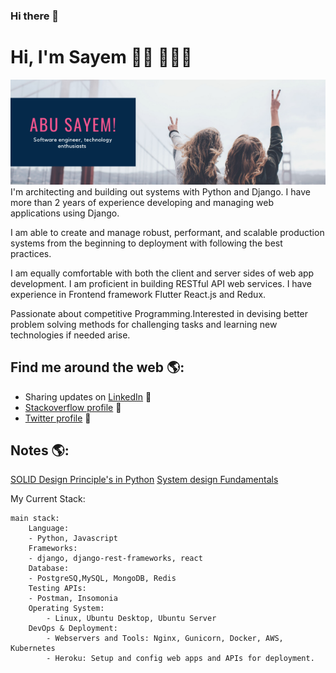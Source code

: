 ### Hi there 👋

# Hi, I'm Sayem 👋🏾 👩🏾‍💻

<img src="https://github.com/abu-sayem/abu-sayem/blob/main/gh-header.png" alt="banner that says Abu Sayem - software engineer, technology enthugiast">
I'm  architecting and building out systems with Python and Django. I have more than 2 years of experience developing and managing web applications using Django.

I am able to create and manage robust, performant, and scalable production systems from the beginning to deployment with following the best practices.

I am equally comfortable with both the client and server sides of web app development. I am proficient in building RESTful API web services. I have experience in Frontend framework Flutter React.js and Redux. 

Passionate about competitive Programming.Interested in devising better problem solving methods for challenging tasks and learning new technologies if needed arise.


## Find me around the web 🌎:
- Sharing updates on <a href="https://www.linkedin.com/in/abusaayem/">LinkedIn</a> 💼
- <a href="https://stackoverflow.com/users/12792869/abu-sayem"> Stackoverflow profile</a> 🏓
- <a href="https://twitter.com/__sayem"> Twitter profile</a> 🏓


## Notes 🌎:
[SOLID Design Principle's in Python](https://www.notion.so/neonwave/SOLID-Design-Principle-s-in-Python-40ed046a9c8148159921fb1cbb4d5eee)
[System design Fundamentals](https://www.notion.so/neonwave/System-design-Fundamentals-f32057fb39ef47e5996adbd86519f838)

My Current Stack:
```
main stack:
    Language:
	- Python, Javascript
    Frameworks: 
	- django, django-rest-frameworks, react
    Database: 
	- PostgreSQ,MySQL, MongoDB, Redis
    Testing APIs: 
	- Postman, Insomonia
    Operating System:
        - Linux, Ubuntu Desktop, Ubuntu Server
    DevOps & Deployment:
        - Webservers and Tools: Nginx, Gunicorn, Docker, AWS, Kubernetes
        - Heroku: Setup and config web apps and APIs for deployment.
     
```
